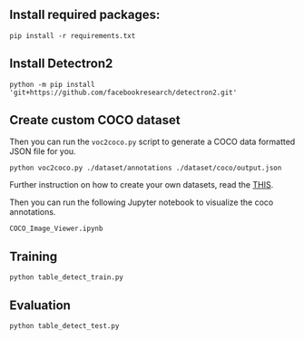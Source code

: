 ## Install required packages:

```
pip install -r requirements.txt
```

## Install Detectron2

```
python -m pip install 'git+https://github.com/facebookresearch/detectron2.git'
```


## Create custom COCO dataset

Then you can run the `voc2coco.py` script to generate a COCO data formatted JSON file for you.
```
python voc2coco.py ./dataset/annotations ./dataset/coco/output.json
```

Further instruction on how to create your own datasets, read the [THIS](https://www.dlology.com/blog/how-to-create-custom-coco-data-set-for-object-detection/).


Then you can run the following Jupyter notebook to visualize the coco annotations. 

`COCO_Image_Viewer.ipynb`

## Training

```
python table_detect_train.py
```

## Evaluation

```
python table_detect_test.py
```


